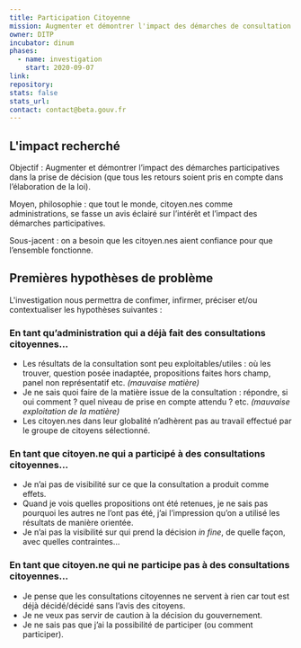 ```yaml
---
title: Participation Citoyenne
mission: Augmenter et démontrer l'impact des démarches de consultation citoyenne
owner: DITP
incubator: dinum
phases:
  - name: investigation
    start: 2020-09-07
link: 
repository: 
stats: false
stats_url: 
contact: contact@beta.gouv.fr
---
```


## L'impact recherché

Objectif : Augmenter et démontrer l’impact des démarches participatives dans la prise de décision (que tous les retours soient pris en compte dans l’élaboration de la loi). 
 
Moyen, philosophie : que tout le monde, citoyen.nes comme administrations, se fasse un avis éclairé sur l’intérêt et l’impact des démarches participatives. 

Sous-jacent : on a besoin que les citoyen.nes aient confiance pour que l’ensemble fonctionne.

## Premières hypothèses de problème

L'investigation nous permettra de confimer, infirmer, préciser et/ou contextualiser les hypothèses suivantes :

### En tant qu’administration qui a déjà fait des consultations citoyennes... 
- Les résultats de la consultation sont peu exploitables/utiles : où les trouver, question posée inadaptée, propositions faites hors champ, panel non représentatif etc. *(mauvaise matière)*
- Je ne sais quoi faire de la matière issue de la consultation : répondre, si oui comment ? quel niveau de prise en compte attendu ? etc. *(mauvaise exploitation de la matière)*
- Les citoyen.nes dans leur globalité n’adhèrent pas au travail effectué par le groupe de citoyens sélectionné.

### En tant que citoyen.ne qui a participé à des consultations citoyennes...
- Je n’ai pas de visibilité sur ce que la consultation a produit comme effets.
- Quand je vois quelles propositions ont été retenues, je ne sais pas pourquoi les autres ne l’ont pas été, j’ai l’impression qu’on a utilisé les résultats de manière orientée.
- Je n’ai pas la visibilité sur qui prend la décision *in fine*, de quelle façon, avec quelles contraintes…

### En tant que citoyen.ne qui ne participe pas à des consultations citoyennes...
- Je pense que les consultations citoyennes ne servent à rien car tout est déjà décidé/décidé sans l’avis des citoyens.
- Je ne veux pas servir de caution à la décision du gouvernement. 
- Je ne sais pas que j’ai la possibilité de participer (ou comment participer).


